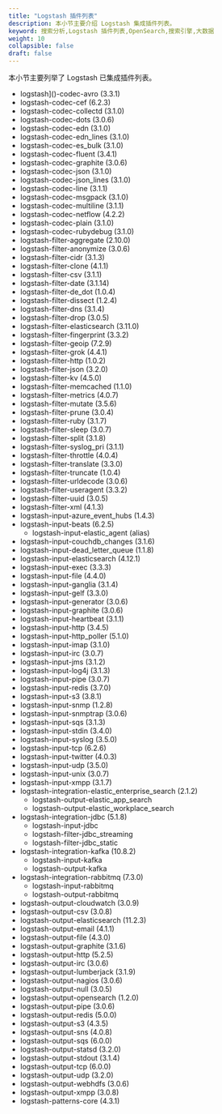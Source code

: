 ```yaml
---
title: "Logstash 插件列表"
description: 本小节主要介绍 Logstash 集成插件列表。
keyword: 搜索分析,Logstash 插件列表,OpenSearch,搜索引擎,大数据
weight: 10
collapsible: false
draft: false
---
```


本小节主要列举了 Logstash 已集成插件列表。

* logstash]()-codec-avro (3.3.1)
* logstash-codec-cef (6.2.3)
* logstash-codec-collectd (3.1.0)
* logstash-codec-dots (3.0.6)
* logstash-codec-edn (3.1.0)
* logstash-codec-edn_lines (3.1.0)
* logstash-codec-es_bulk (3.1.0)
* logstash-codec-fluent (3.4.1)
* logstash-codec-graphite (3.0.6)
* logstash-codec-json (3.1.0)
* logstash-codec-json_lines (3.1.0)
* logstash-codec-line (3.1.1)
* logstash-codec-msgpack (3.1.0)
* logstash-codec-multiline (3.1.1)
* logstash-codec-netflow (4.2.2)
* logstash-codec-plain (3.1.0)
* logstash-codec-rubydebug (3.1.0)
* logstash-filter-aggregate (2.10.0)
* logstash-filter-anonymize (3.0.6)
* logstash-filter-cidr (3.1.3)
* logstash-filter-clone (4.1.1)
* logstash-filter-csv (3.1.1)
* logstash-filter-date (3.1.14)
* logstash-filter-de_dot (1.0.4)
* logstash-filter-dissect (1.2.4)
* logstash-filter-dns (3.1.4)
* logstash-filter-drop (3.0.5)
* logstash-filter-elasticsearch (3.11.0)
* logstash-filter-fingerprint (3.3.2)
* logstash-filter-geoip (7.2.9)
* logstash-filter-grok (4.4.1)
* logstash-filter-http (1.0.2)
* logstash-filter-json (3.2.0)
* logstash-filter-kv (4.5.0)
* logstash-filter-memcached (1.1.0)
* logstash-filter-metrics (4.0.7)
* logstash-filter-mutate (3.5.6)
* logstash-filter-prune (3.0.4)
* logstash-filter-ruby (3.1.7)
* logstash-filter-sleep (3.0.7)
* logstash-filter-split (3.1.8)
* logstash-filter-syslog_pri (3.1.1)
* logstash-filter-throttle (4.0.4)
* logstash-filter-translate (3.3.0)
* logstash-filter-truncate (1.0.4)
* logstash-filter-urldecode (3.0.6)
* logstash-filter-useragent (3.3.2)
* logstash-filter-uuid (3.0.5)
* logstash-filter-xml (4.1.3)
* logstash-input-azure_event_hubs (1.4.3)
* logstash-input-beats (6.2.5)
  * logstash-input-elastic_agent (alias)
* logstash-input-couchdb_changes (3.1.6)
* logstash-input-dead_letter_queue (1.1.8)
* logstash-input-elasticsearch (4.12.1)
* logstash-input-exec (3.3.3)
* logstash-input-file (4.4.0)
* logstash-input-ganglia (3.1.4)
* logstash-input-gelf (3.3.0)
* logstash-input-generator (3.0.6)
* logstash-input-graphite (3.0.6)
* logstash-input-heartbeat (3.1.1)
* logstash-input-http (3.4.5)
* logstash-input-http_poller (5.1.0)
* logstash-input-imap (3.1.0)
* logstash-input-irc (3.0.7)
* logstash-input-jms (3.1.2)
* logstash-input-log4j (3.1.3)
* logstash-input-pipe (3.0.7)
* logstash-input-redis (3.7.0)
* logstash-input-s3 (3.8.1)
* logstash-input-snmp (1.2.8)
* logstash-input-snmptrap (3.0.6)
* logstash-input-sqs (3.1.3)
* logstash-input-stdin (3.4.0)
* logstash-input-syslog (3.5.0)
* logstash-input-tcp (6.2.6)
* logstash-input-twitter (4.0.3)
* logstash-input-udp (3.5.0)
* logstash-input-unix (3.0.7)
* logstash-input-xmpp (3.1.7)
* logstash-integration-elastic_enterprise_search (2.1.2)
  * logstash-output-elastic_app_search
  * logstash-output-elastic_workplace_search
* logstash-integration-jdbc (5.1.8)
  * logstash-input-jdbc
  * logstash-filter-jdbc_streaming
  * logstash-filter-jdbc_static
* logstash-integration-kafka (10.8.2)
  * logstash-input-kafka
  * logstash-output-kafka
* logstash-integration-rabbitmq (7.3.0)
  * logstash-input-rabbitmq
  * logstash-output-rabbitmq
* logstash-output-cloudwatch (3.0.9)
* logstash-output-csv (3.0.8)
* logstash-output-elasticsearch (11.2.3)
* logstash-output-email (4.1.1)
* logstash-output-file (4.3.0)
* logstash-output-graphite (3.1.6)
* logstash-output-http (5.2.5)
* logstash-output-irc (3.0.6)
* logstash-output-lumberjack (3.1.9)
* logstash-output-nagios (3.0.6)
* logstash-output-null (3.0.5)
* logstash-output-opensearch (1.2.0)
* logstash-output-pipe (3.0.6)
* logstash-output-redis (5.0.0)
* logstash-output-s3 (4.3.5)
* logstash-output-sns (4.0.8)
* logstash-output-sqs (6.0.0)
* logstash-output-statsd (3.2.0)
* logstash-output-stdout (3.1.4)
* logstash-output-tcp (6.0.0)
* logstash-output-udp (3.2.0)
* logstash-output-webhdfs (3.0.6)
* logstash-output-xmpp (3.0.8)
* logstash-patterns-core (4.3.1)
